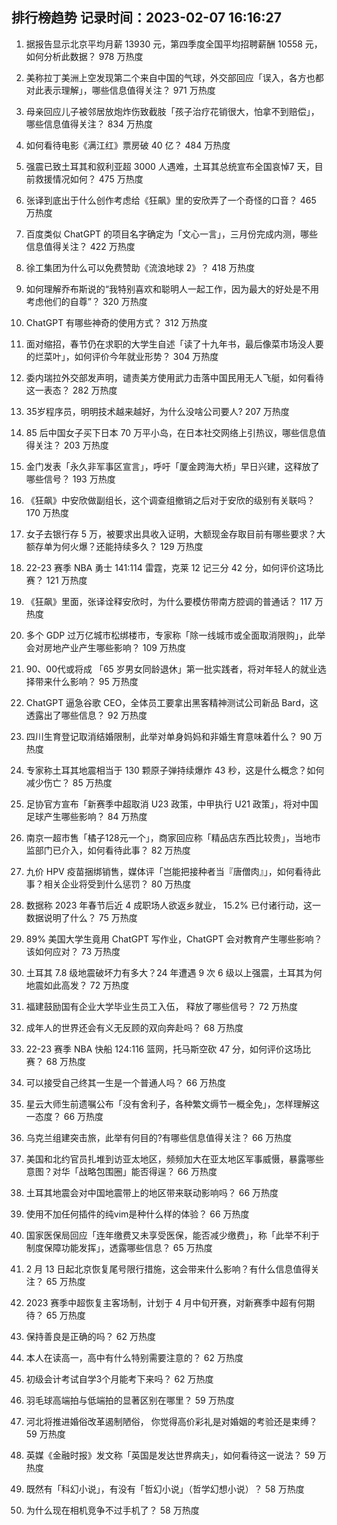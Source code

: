 
## 排行榜趋势 记录时间：2023-02-07 16:16:27
  
  1. 据报告显示北京平均月薪 13930 元，第四季度全国平均招聘薪酬 10558 元，如何分析此数据？ 978 万热度
    
  2. 美称拉丁美洲上空发现第二个来自中国的气球，外交部回应「误入，各方也都对此表示理解」，哪些信息值得关注？ 971 万热度
    
  3. 母亲回应儿子被邻居放炮炸伤致截肢「孩子治疗花销很大，怕拿不到赔偿」，哪些信息值得关注？ 834 万热度
    
  4. 如何看待电影《满江红》票房破 40 亿？ 484 万热度
    
  5. 强震已致土耳其和叙利亚超 3000 人遇难，土耳其总统宣布全国哀悼7 天，目前救援情况如何？ 475 万热度
    
  6. 张译到底出于什么创作考虑给《狂飙》里的安欣弄了一个奇怪的口音？ 465 万热度
    
  7. 百度类似 ChatGPT 的项目名字确定为「文心一言」，三月份完成内测，哪些信息值得关注？ 422 万热度
    
  8. 徐工集团为什么可以免费赞助《流浪地球 2》？ 418 万热度
    
  9. 如何理解乔布斯说的“我特别喜欢和聪明人一起工作，因为最大的好处是不用考虑他们的自尊”？ 320 万热度
    
  10. ChatGPT 有哪些神奇的使用方式？ 312 万热度
    
  11. 面对缩招，春节仍在求职的大学生自述「读了十九年书，最后像菜市场没人要的烂菜叶」，如何评价今年就业形势？ 304 万热度
    
  12. 委内瑞拉外交部发声明，谴责美方使用武力击落中国民用无人飞艇，如何看待这一表态？ 282 万热度
    
  13. 35岁程序员，明明技术越来越好，为什么没啥公司要人? 207 万热度
    
  14. 85 后中国女子买下日本 70 万平小岛，在日本社交网络上引热议，哪些信息值得关注？ 203 万热度
    
  15. 金门发表「永久非军事区宣言」，呼吁「厦金跨海大桥」早日兴建，这释放了哪些信号？ 193 万热度
    
  16. 《狂飙》中安欣做副组长，这个调查组撤销之后对于安欣的级别有关联吗？ 170 万热度
    
  17. 女子去银行存 5 万，被要求出具收入证明，大额现金存取目前有哪些要求？大额存单为何火爆？还能持续多久？ 129 万热度
    
  18. 22-23 赛季 NBA 勇士 141:114 雷霆，克莱 12 记三分 42 分，如何评价这场比赛？ 121 万热度
    
  19. 《狂飙》里面，张译诠释安欣时，为什么要模仿带南方腔调的普通话？ 117 万热度
    
  20. 多个 GDP 过万亿城市松绑楼市，专家称「除一线城市或全面取消限购」，此举会对房地产业产生哪些影响？ 109 万热度
    
  21. 90、00代或将成 「65 岁男女同龄退休」第一批实践者，将对年轻人的就业选择带来什么影响？ 95 万热度
    
  22. ChatGPT 逼急谷歌 CEO，全体员工要拿出黑客精神测试公司新品 Bard，这透露出了哪些信息？ 92 万热度
    
  23. 四川生育登记取消结婚限制，此举对单身妈妈和非婚生育意味着什么？ 90 万热度
    
  24. 专家称土耳其地震相当于 130 颗原子弹持续爆炸 43 秒，这是什么概念？如何减少伤亡？ 85 万热度
    
  25. 足协官方宣布「新赛季中超取消 U23 政策，中甲执行 U21 政策」，将对中国足球产生哪些影响？ 84 万热度
    
  26. 南京一超市售「橘子128元一个」，商家回应称「精品店东西比较贵」，当地市监部门已介入，如何看待此事？ 82 万热度
    
  27. 九价 HPV 疫苗捆绑销售，媒体评「岂能把接种者当『唐僧肉』」，如何看待此事？相关企业将受到什么惩罚？ 80 万热度
    
  28. 数据称 2023 年春节后近 4 成职场人欲返乡就业， 15.2% 已付诸行动，这一数据说明了什么？ 75 万热度
    
  29. 89% 美国大学生竟用 ChatGPT 写作业，ChatGPT 会对教育产生哪些影响？该如何应对？ 73 万热度
    
  30. 土耳其 7.8 级地震破坏力有多大？24 年遭遇 9 次 6 级以上强震，土耳其为何地震如此高发？ 72 万热度
    
  31. 福建鼓励国有企业大学毕业生员工入伍， 释放了哪些信号？ 72 万热度
    
  32. 成年人的世界还会有义无反顾的双向奔赴吗？ 68 万热度
    
  33. 22-23 赛季 NBA 快船 124:116 篮网，托马斯空砍 47 分，如何评价这场比赛？ 68 万热度
    
  34. 可以接受自己终其一生是一个普通人吗？ 66 万热度
    
  35. 星云大师生前遗嘱公布「没有舍利子，各种繁文缛节一概全免」，怎样理解这一态度？ 66 万热度
    
  36. 乌克兰组建突击旅，此举有何目的?有哪些信息值得关注？ 66 万热度
    
  37. 美国和北约官员扎堆到访亚太地区，频频加大在亚太地区军事威慑，暴露哪些意图？对华「战略包围圈」能否得逞？ 66 万热度
    
  38. 土耳其地震会对中国地震带上的地区带来联动影响吗？ 66 万热度
    
  39. 使用不加任何插件的纯vim是种什么样的体验？ 66 万热度
    
  40. 国家医保局回应「连年缴费又未享受医保，能否减少缴费」，称「此举不利于制度保障功能发挥」，透露哪些信息？ 65 万热度
    
  41. 2 月 13 日起北京恢复尾号限行措施，这会带来什么影响？有什么信息值得关注？ 65 万热度
    
  42. 2023 赛季中超恢复主客场制，计划于 4 月中旬开赛，对新赛季中超有何期待？ 65 万热度
    
  43. 保持善良是正确的吗？ 62 万热度
    
  44. 本人在读高一，高中有什么特别需要注意的？ 62 万热度
    
  45. 初级会计考试自学3个月能考下来吗？ 62 万热度
    
  46. 羽毛球高端拍与低端拍的显著区别在哪里？ 59 万热度
    
  47. 河北将推进婚俗改革遏制陋俗， 你觉得高价彩礼是对婚姻的考验还是束缚？ 59 万热度
    
  48. 英媒《金融时报》发文称「英国是发达世界病夫」，如何看待这一说法？ 59 万热度
    
  49. 既然有「科幻小说」，有没有「哲幻小说」（哲学幻想小说）？ 58 万热度
    
  50. 为什么现在相机竞争不过手机了？ 58 万热度
    